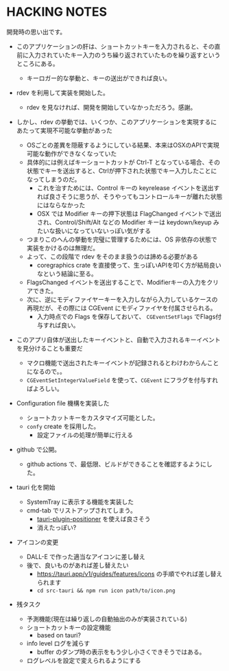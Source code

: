 # HACKING NOTES

開発時の思い出です。

- このアプリケーションの肝は、ショートカットキーを入力されると、その直前に入力されていたキー入力のうち繰り返されていたものを繰り返すというところにある。
  - キーロガー的な挙動と、キーの送出ができれば良い。
- rdev を利用して実装を開始した。
  - rdev を見なければ、開発を開始していなかっただろう。感謝。
- しかし、rdev の挙動では、いくつか、このアプリケーションを実現するにあたって実現不可能な挙動があった
  - OSごとの差異を隠蔽するようにしている結果、本来はOSXのAPIで実現可能な動作ができなくなっていた
  - 具体的には例えばキーショートカットが Ctrl-T となっている場合、その状態でキーを送出すると、Ctrlが押下された状態でキー入力したことになってしまうのだ。
    - これを治すためには、Control キーの keyrelease イベントを送出すれば良さそうに思うが、そうやってもコントロールキーが離れた状態にはならなかった
    - OSX では Modifier キーの押下状態は FlagChanged イベントで送出され、Control/Shift/Alt などの Modifier キーは keydown/keyup みたいな扱いになっていないっぽい気がする
  - つまりこのへんの挙動を完璧に管理するためには、OS 非依存の状態で実装をかけるのは無理だ。
  - よって、この段階で rdev をそのまま扱うのは諦める必要がある
    - coregraphics crate を直接使って、生っぽいAPIを叩く方が結局良いなという結論に至る。
  - FlagsChanged イベントを送出することで、Modifierキーの入力をクリアできた。
  - 次に、逆にモディファイヤーキーを入力しながら入力しているケースの再現だが、その際には CGEvent にモディファイヤを付属させられる。
    - 入力時点での Flags を保存しておいて、 `CGEventSetFlags` でFlags付与すれば良い。
- このアプリ自体が送出したキーイベントと、自動で入力されるキーイベントを見分けることも重要だ
  - マクロ機能で送出されたキーイベントが記録されるとわけわからんことになるので。。
  - `CGEventSetIntegerValueField` を使って、`CGEvent` にフラグを付与すればよろしい。
- Configuration file 機構を実装した
  - ショートカットキーをカスタマイズ可能とした。
  - `confy` create を採用した。
    - 設定ファイルの処理が簡単に行える
- github で公開。
  - github actions で、最低限、ビルドができることを確認するようにした。
- tauri 化を開始
  - SystemTray に表示する機能を実装した
  - cmd-tab でリストアップされてしまう。
    - [tauri-plugin-positioner](https://github.com/tauri-apps/tauri-plugin-positioner) を使えば良さそう
    - 消えたっぽい?
- アイコンの変更
  - DALL-E で作った適当なアイコンに差し替え
  - 後で、良いものがあれば差し替えたい
    - https://tauri.app/v1/guides/features/icons の手順でやれば差し替えられます
    -  `cd src-tauri && npm run icon path/to/icon.png`
    

- 残タスク
  - 予測機能(現在は繰り返しの自動抽出のみが実装されている)
  - ショートカットキーの設定機能
    - based on tauri?
  - info level ログを減らす
    - buffer のダンプ時の表示をもう少し小さくできそうではある。
  - ログレベルを設定で変えられるようにする
